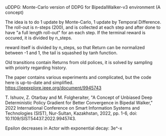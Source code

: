 uDDPG: Monte-Carlo version of DDPG for BipedalWalker-v3 environment (A concept)

The idea is to do 1 update by Monte-Carlo, 1 update by Temporal Difference.
The roll-out is n-steps (200), and is collected at each step and after done to have "a full length roll-out" for an each step.
If the terminal reward is occured, it is divided by n_steps.

reward itself is divided by n_steps, so that Return can be normalized between -1 and 1, the tail is squashed by tanh function.

Old transitions contain Returns from old polices, it is solved by sampling with prioirty regarding history.

The paper contains various experiments and complicated, but the code here is up-to-date and simplified.
https://ieeexplore.ieee.org/document/9945743

T. Ishuov, Z. Otarbay and M. Folgheraiter, "A Concept of Unbiased Deep Deterministic Policy Gradient for Better Convergence in Bipedal Walker," 2022 International Conference on Smart Information Systems and Technologies (SIST), Nur-Sultan, Kazakhstan, 2022, pp. 1-6, doi: 10.1109/SIST54437.2022.9945743.

Epsilon decreases in Actor with exponential decay: 3e^-x


